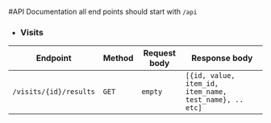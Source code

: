 #API Documentation
all end points should start with `/api`

* ### Visits
| Endpoint      | Method           | Request body  | Response body
| ------------- | -------------| -----| -----|
| `/visits/{id}/results`      | `GET`      |   `empty` |  `[{id, value, item_id, item_name, test_name}, .. etc]` |
